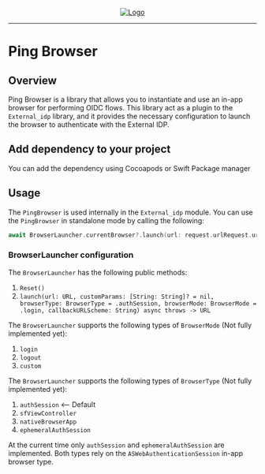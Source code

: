 <p align="center">
  <a href="https://github.com/ForgeRock/ping-android-sdk">
    <img src="https://www.pingidentity.com/content/dam/picr/nav/Ping-Logo-2.svg" alt="Logo">
  </a>
  <hr/>
</p>

# Ping Browser

## Overview

Ping Browser is a library that allows you to instantiate and use an in-app browser for performing OIDC flows. 
This library act as a plugin to the `External_idp` library,
and it provides the necessary configuration to launch the browser to authenticate with the External IDP.

## Add dependency to your project

You can add the dependency using Cocoapods or Swift Package manager

## Usage

The `PingBrowser` is used internally in the `External_idp` module. You can use the `PingBrowser` in standalone mode by calling the following:
```swift
await BrowserLauncher.currentBrowser?.launch(url: request.urlRequest.url!, customParams: nil, browserType: .authSession, browserMode: .login, callbackURLScheme: callbackURLScheme)
```


### BrowserLauncher configuration

The `BrowserLauncher` has the following public methods:
1. `Reset()`
2. `launch(url: URL, customParams: [String: String]? = nil,
                       browserType: BrowserType = .authSession, browserMode: BrowserMode = .login, callbackURLScheme: String) async throws -> URL`

The `BrowserLauncher` supports the following types of `BrowserMode` (Not fully implemented yet):
1. `login`
2. `logout`
3. `custom`

The `BrowserLauncher` supports the following types of `BrowserType` (Not fully implemented yet):
1. `authSession` <-- Default
2. `sfViewController`
3. `nativeBrowserApp`
4. `ephemeralAuthSession`

At the current time only `authSession` and `ephemeralAuthSession` are implemented. Both types rely on the `ASWebAuthenticationSession` in-app browser type.